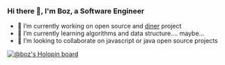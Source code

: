 ### Hi there 👋, I'm Boz, a Software Engineer

- 🔭 I’m currently working on open source and [diner](https://github.com/bozzelliandrea/diner-sdk) project
- 🌱 I’m currently learning algorithms and data structure.... maybe...
- 👯 I’m looking to collaborate on javascript or java open source projects

[![@boz's Holopin board](https://holopin.me/boz)](https://holopin.io/@boz)
